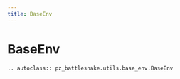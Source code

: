 ```yaml
---
title: BaseEnv
---
```


# BaseEnv

```{eval-rst}
.. autoclass:: pz_battlesnake.utils.base_env.BaseEnv
```
